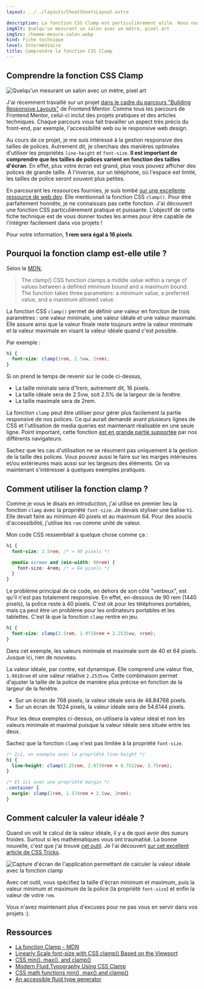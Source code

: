 ```yaml
---
layout: ../../layouts/CheatSheetsLayout.astro

description: La fonction CSS Clamp est particulièrement utile. Nous nous en servons chez NX Academy pour rendre les polices responsives. En une ligne, vous pouvez adapter la taille de la police sur vos différentes formats. Pratique, non ?
imgAlt: Quelqu'un mesurant un salon avec un mètre, pixel art
imgSrc: /homme-mesure-salon.webp
kind: Fiche technique
level: Intermédiaire
title: Comprendre la fonction CSS Clamp
---
```


<article>

# Comprendre la fonction CSS Clamp

![Quelqu'un mesurant un salon avec un mètre, pixel art](/homme-mesure-salon.webp)

J'ai récemment travaillé sur un projet [dans le cadre du parcours "Building Responsive Layouts"](https://www.frontendmentor.io/learning-paths/building-responsive-layouts--z1qCXVqkD) de Frontend Mentor. Comme tous les parcours de Frontend Mentor, celui-ci inclut des projets pratiques et des articles techniques. Chaque parcours vous fait travailler un aspect très précis du front-end, par exemple, l'accessibilité web ou le responsive web design.

Au cours de ce projet, je me suis intéressé à la gestion responsive des tailles de polices. Autrement dit, je cherchais des manières optimales d'utiliser les propriétés `line-height` et `font-size`. **Il est important de comprendre que les tailles de polices varient en fonction des tailles d'écran**. En effet, plus votre écran est grand, plus vous pouvez afficher des polices de grande taille. À l'inverse, sur un téléphone, où l'espace est limité, les tailles de police seront souvent plus petites.

En parcourant les ressources fournies, je suis tombé [sur une excellente ressource de web.dev](https://web.dev/learn/design/typography). Elle mentionnait la fonction CSS `clamp()`. Pour être parfaitement honnête, je ne connaissais pas cette fonction. J'ai découvert une fonction CSS particulièrement pratique et puissante. L'objectif de cette fiche technique est de vous donner toutes les armes pour être capable de l'intégrer facilement dans vos projets !

Pour votre information, **1 rem sera égal à 16 pixels**.

## Pourquoi la fonction clamp est-elle utile ?

Selon le [MDN](https://developer.mozilla.org/en-US/docs/Web/CSS/clamp), 

> The clamp() CSS function clamps a middle value within a range of values between a defined minimum bound and a maximum bound. The function takes three parameters: a minimum value, a preferred value, and a maximum allowed value.

La fonction CSS `clamp()` permet de définir une valeur en fonction de trois paramètres : une valeur minimale, une valeur idéale et une valeur maximale. Elle assure ainsi que la valeur finale reste toujours entre la valeur minimale et la valeur maximale en visant la valeur idéale quand c'est possible.


Par exemple :

```css
h1 {
  font-size: clamp(1rem, 2.5vw, 2rem);
}
```

Si on prend le temps de revenir sur le code ci-dessus,

- La taille mininale sera d'1rem, autrement dit, 16 pixels.
- La taille idéale sera de 2.5vw, soit 2.5% de la largeur de la fenêtre.
- La taille maximale sera de 2rem.


La fonction `clamp` peut être utiliser pour gérer plus facilement la partie responsive de nos polices. Ce qui aurait demandé avant plusieurs lignes de CSS et l'utilisation de media queries est maintenant réalisable en une seule ligne. Point important, cette fonction [est en grande partie supportée](https://caniuse.com/css-math-functions) par nos différents navigateurs.

Sachez que les cas d'utilisation ne se résument pas uniquement à la gestion de la taille des polices. Vous pouvez aussi le faire sur les marges intérieures et/ou extérieures mais aussi sur les largeurs des éléments. On va maintenant s'intéresser à quelques exemples pratiques.


## Comment utiliser la fonction clamp ?

Comme je vous le disais en introduction, j'ai utilisé en premier lieu la fonction `clamp` avec la propriété `font-size`. Je devais styliser une balise `h1`. Elle devait faire au minimum 40 pixels et au maximum 64. Pour des soucis d'accessibilité, j'utilise les `rem` comme unité de valeur.

Mon code CSS ressemblait à quelque chose comme ça : 

```css
h1 {
  font-size: 2.5rem; /* = 40 pixels */

  @media screen and (min-width: 90rem) {
    font-size: 4rem; /* = 64 pixels */
  }
}
```

Le problème principal de ce code, en dehors de son côté "verbeux", est qu'il n'est pas totalement responsive. En effet, en-dessous de 90 rem (1440 pixels), la police reste à 40 pixels. C'est ok pour les téléphones portables, mais ça peut être un problème pour les ordinateurs portables et les tablettes. C'est là que la fonction `clamp` rentre en jeu.


```css
h1 {
  font-size: clamp(2.5rem, 1.9718rem + 2.2535vw, 4rem);
}
```

Dans cet exemple, les valeurs minimale et maximale sont de 40 et 64 pixels. Jusque ici, rien de nouveau.

La valeur idéale, par contre, est dynamique. Elle comprend une valeur fixe, `1.9818rem` et une valeur relative `2.2535vw`. Cette combinaison permet d'ajuster la taille de la police de manière plus précise en fonction de la largeur de la fenêtre.

- Sur un écran de 768 pixels, la valeur idéale sera de 48.84768 pixels. 
- Sur un écran de 1024 pixels, la valeur idéale sera de 54.6144 pixels.

Pour les deux exemples ci-dessus, on utilisera la valeur idéal et non les valeurs minimale et maximal puisque la valeur idéale sera située entre les deux.


Sachez que la fonction `clamp` n'est pas limitée à la propriété `font-size`.

```css
/* Ici, un exemple avec la propriété line-height */
h1 {
  line-height: clamp(2.25rem, 2.0739rem + 0.7512vw, 2.75rem);
}

/* Et ici avec une propriété margin */
.container {
  margin: clamp(1rem, 1.574rem + 2.5vw, 3rem);
}
```

## Comment calculer la valeur idéale ?

Quand on voit le calcul de la valeur idéale, il y a de quoi avoir des sueurs froides. Surtout si les mathématiques vous ont traumatisé. La bonne nouvelle, c'est que j'ai trouvé [cet outil](https://fluid.style/type?min=1&max=1.125&min-bp=2&max-bp=90&unit=%22rem%22). Je l'ai découvert [sur cet excellent article de CSS Tricks](https://css-tricks.com/linearly-scale-font-size-with-css-clamp-based-on-the-viewport/).


![Capture d'écran de l'application permettant de calculer la valeur idéale avec la fonction clamp](/screenshot-app-calcul-valeur-ideal.png)


Avec cet outil, vous spécifiez la taille d'écran minimum et maximum, puis la valeur minimum et maximum de la police (la propriété `font-size`) et enfin la valeur de votre `rem`.

Vous n'avez maintenant plus d'excuses pour ne pas vous en servir dans vos projets :).


## Ressources

- [La fonction Clamp - MDN](https://developer.mozilla.org/fr/docs/Web/CSS/clamp)
- [Linearly Scale font-size with CSS clamp() Based on the Viewport](https://css-tricks.com/linearly-scale-font-size-with-css-clamp-based-on-the-viewport/)
- [CSS min(), max(), and clamp()](https://web.dev/articles/min-max-clamp)
- [Modern Fluid Typography Using CSS Clamp](https://www.smashingmagazine.com/2022/01/modern-fluid-typography-css-clamp/)
- [CSS math functions min(), max() and clamp()](https://caniuse.com/css-math-functions)
- [An accessible fluid type generator](https://fluid.style/type?min=1&max=1.125&min-bp=2&max-bp=90&unit=%22rem%22)

</article>
